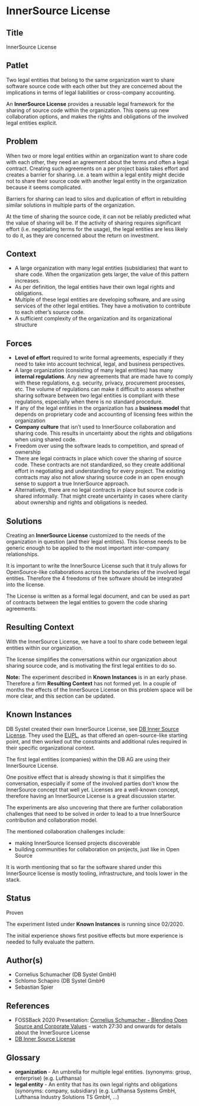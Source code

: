 # InnerSource License

## Title

InnerSource License

## Patlet

Two legal entities that belong to the same organization want to share software source code with each other but they are concerned about the implications in terms of legal liabilities or cross-company accounting.

An **InnerSource License** provides a reusable legal framework for the sharing of source code within the organization. This opens up new collaboration options, and makes the rights and obligations of the involved legal entities explicit.

## Problem

When two or more legal entities within an organization want to share code with each other, they need an agreement about the terms and often a legal contract. Creating such agreements on a per project basis takes effort and creates a barrier for sharing. i.e. a team within a legal entity might decide not to share their source code with another legal entity in the organization because it seems complicated.

Barriers for sharing can lead to silos and duplication of effort in rebuilding similar solutions in multiple parts of the organization.

At the time of sharing the source code, it can not be reliably predicted what the value of sharing will be. If the activity of sharing requires significant effort \(i.e. negotiating terms for the usage\), the legal entities are less likely to do it, as they are concerned about the return on investment.

## Context

* A large organization with many legal entities \(subsidiaries\) that want to share code. When the organization gets larger, the value of this pattern increases.
* As per definition, the legal entities have their own legal rights and obligations.
* Multiple of these legal entities are developing software, and are using services of the other legal entities. They have a motivation to contribute to each other’s source code.
* A sufficient complexity of the organization and its organizational structure

## Forces

* **Level of effort** required to write formal agreements, especially if they need to take into account technical, legal, and business perspectives.
* A large organization \(consisting of many legal entities\) has many **internal regulations**. Any new agreements that are made have to comply with these regulations, e.g. security, privacy, procurement processes, etc. The volume of regulations can make it difficult to assess whether sharing software between two legal entities is compliant with these regulations, especially when there is no standard procedure.
* If any of the legal entities in the organization has a **business model** that depends on proprietary code and accounting of licensing fees within the organization
* **Company culture** that isn’t used to InnerSource collaboration and sharing code. This results in uncertainty about the rights and obligations when using shared code.
* Freedom over using the software leads to competition, and spread of ownership
* There are legal contracts in place which cover the sharing of source code. These contracts are not standardized, so they create additional effort in negotiating and understanding for every project. The existing contracts may also not allow sharing source code in an open enough sense to support a true InnerSource approach.
* Alternatively, there are no legal contracts in place but source code is shared informally. That might create uncertainty in cases where clarity about ownership and rights and obligations is needed.

## Solutions

Creating an **InnerSource License** customized to the needs of the organization in question \(and their legal entities\). This license needs to be generic enough to be applied to the most important inter-company relationships.

It is important to write the InnerSource License such that it truly allows for OpenSource-like collaborations across the boundaries of the involved legal entities. Therefore the 4 freedoms of free software should be integrated into the license.

The License is written as a formal legal document, and can be used as part of contracts between the legal entities to govern the code sharing agreements.

## Resulting Context

With the InnerSource License, we have a tool to share code between legal entities within our organization.

The license simplifies the conversations within our organization about sharing source code, and is motivating the first legal entities to do so.

**Note:** The experiment described in **Known Instances** is in an early phase. Therefore a firm **Resulting Context** has not formed yet. In a couple of months the effects of the InnerSource License on this problem space will be more clear, and this section can be updated.

## Known Instances

DB Systel created their own InnerSource License, see [DB Inner Source License](https://github.com/dbsystel/open-source-policies/blob/master/DB-Inner-Source-License.md). They used the [EUPL](https://joinup.ec.europa.eu/collection/eupl/eupl-text-eupl-12), as that offered an open-source-like starting point, and then worked out the constraints and additional rules required in their specific organizational context.

The first legal entities \(companies\) within the DB AG are using their InnerSource License.

One positive effect that is already showing is that it simplifies the conversation, especially if some of the involved parties don’t know the InnerSource concept that well yet. Licenses are a well-known concept, therefore having an InnerSource License is a great discussion starter.

The experiments are also uncovering that there are further collaboration challenges that need to be solved in order to lead to a true InnerSource contribution and collaboration model.

The mentioned collaboration challenges include:

* making InnerSource licensed projects discoverable
* building communities for collaboration on projects, just like in Open Source

It is worth mentioning that so far the software shared under this InnerSource license is mostly tooling, infrastructure, and tools lower in the stack.

## Status

Proven

The experiment listed under **Known Instances** is running since 02/2020.

The initial experience shows first positive effects but more experience is needed to fully evaluate the pattern.

## Author\(s\)

* Cornelius Schumacher \(DB Systel GmbH\)
* Schlomo Schapiro \(DB Systel GmbH\)
* Sebastian Spier

## References

* FOSSBack 2020 Presentation: [Cornelius Schumacher - Blending Open Source and Corporate Values](https://youtu.be/hikC6U8X_Ec) - watch 27:30 and onwards for details about the InnerSource License
* [DB Inner Source License](https://github.com/dbsystel/open-source-policies/blob/master/DB-Inner-Source-License.md)

## Glossary

* **organization** - An umbrella for multiple legal entities. \(synonyms: group, enterprise\) \(e.g. Lufthansa\)
* **legal entity** - An entity that has its own legal rights and obligations \(synonyms: company, subsidiary\) \(e.g. Lufthansa Systems GmbH, Lufthansa Industry Solutions TS GmbH, ...\)

